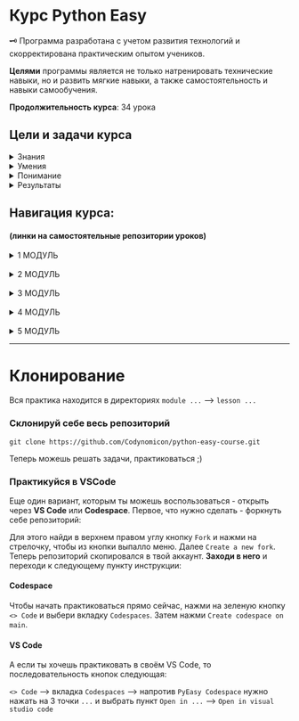 # Курс Python Easy

<aside>
  
  🗝️ Программа разработана с учетом развития технологий и скорректирована практическим опытом учеников.
  
**Целями** программы является не только натренировать технические навыки, но и развить мягкие навыки, а также самостоятельность и навыки самообучения.

**Продолжительность курса**: 34 урока

</aside>

## Цели и задачи курса

<details>
<summary>Знания</summary>
  
  - Базовый и углубленный синтаксис языка Python;
  - Структуры данных;
  - Принципы личной эффективности;
  - Представление о фракталах и последовательностях;

</details>

<details>
<summary>Умения</summary>
  
  - Декомпозировать и технически спланировать проект;
  - Реализовать идею при помощи python;
  - Увеличивать свою продуктивность;
  - Не отвлекаясь, концентрироваться на задаче;
  - Работать с датами, временем и графикой;
  - Шифровать и расшифровывать данные;
  - Создавать презентации по проекту;

</details>

<details>
<summary>Понимание</summary>
  
  - Структуры данных;
  - Базовые алгоритмы;
  - Виды графики и как с ней работать в Python
  - Механизмы разработки 2D-игр;
  - Структуру презентаций;

</details>

<details>
<summary>Результаты</summary>
  
  - 4 консольных проекта;
  - 1 полноценная 2D-игру;
  - Презентация 2D-игры;

</details>

## Навигация курса:
#### (линки на самостоятельные репозитории уроков)

<details>
<summary>1 МОДУЛЬ</summary>

  - 1 урок. [Функции и вывод данных](https://github.com/Codynomicon/python-easy-m1-l1)
  - 2 урок. [Переменные и типы данных](https://github.com/Codynomicon/python-easy-m1-l2)
  - 3 урок. [Строки]()
  - 4 урок. [Методы строк]()
  - 5 урок. [Логический тип. Логические выражения и операторы]()
  - 6 урок. [Условный оператор]()
  - 7 урок. [Каскадные условные конструкции]()
  - 8 урок. [🚀 **Проект Калькулятор**]()

</details>

<br>

<details>
<summary>2 МОДУЛЬ</summary>

  - 9 урок. [Продуктивность]()
  - 10 урок. [Челлендж]()
  - 11 урок. [Цикл while]()
  - 12 урок. [Цикл for со строками]()
  - 13 урок. [Цикл for с числами]()
  - 14 урок. [Функции]()
  - 15 урок. [Аргументы функций]()
  - 16 урок. [Возвращаемое значение функций]()
  - 17 урок. [🚀 **Проект Консольный бот**]()

</details>

<br>

<details>
<summary>3 МОДУЛЬ</summary>

  - 18 урок. [Алгоритмы шифрования]()
  - 19 урок. [Углубленная работа со строками]()
  - 20 урок. [🚀 **Проект Дешефратор**]()

</details>

<br>

<details>
<summary>4 МОДУЛЬ</summary>

  - 21 урок. [Встроенные модули random, time, datetime]()
  - 22 урок. [PEP/ZEN. Оптимизация кода. Ревью (обзор проектов)]()
  - 23 урок. [Графика в python. модуль turtle]()
  - 24 урок. [Списки]()
  - 25 урок. [Списки: Продолжение]()
  - 26 урок. [🚀 **Игра Снеговик**. Часть 1]()
  - 27 урок. [🚀 **Игра Снеговик**. Часть 2]()

</details>

<br>

<details>
<summary>5 МОДУЛЬ</summary>

  - 28 урок. [Знакомство с pygame]()
  - 29 урок. [🚀 **Игра Лабиринт**. Часть 1]()
  - 30 урок. [🚀 **Игра Лабиринт**. Часть 2]()
  - 31 урок. [🚀 **Игра Лабиринт**. Часть 3]()
  - 32 урок. [Презентация и защита проектов]()
  - 33 урок. [**Workshop**: голосовой помощник (умеет что-то делать на компе). os module, cmd]()
  - 34 урок. [Итогу курса]()

</details>

<hr>

# Клонирование

Вся практика находится в директориях `module ...` --> `lesson ...`

### Склонируй себе весь репозиторий

```
git clone https://github.com/Codynomicon/python-easy-course.git
```

Теперь можешь решать задачи, практиковаться ;)

### Практикуйся в VSCode

Еще один вариант, которым ты можешь воспользоваться - открыть через **VS Code** или **Codespace**. Первое, что нужно сделать - форкнуть себе репозиторий:

Для этого найди в верхнем правом углу кнопку `Fork` и нажми на стрелочку, чтобы из кнопки выпалло меню. Далее `Create a new fork`. Теперь репозиторий скопировался в твой аккаунт. **Заходи в него** и переходи к следующему пункту инструкции:

#### Codespace

Чтобы начать практиковаться прямо сейчас, нажми на зеленую кнопку `<> Code` и выбери вкладку `Codespaces`. Затем нажми `Create codespace on main`.

#### VS Code

А если ты хочешь практиковать в своём VS Code, то последовательность кнопок следующая:

`<> Code` --> вкладка `Codespaces` --> напротив `PyEasy Codespace` нужно нажать на 3 точки `...` и выбрать пункт `Open in ...` --> `Open in visual studio code`


